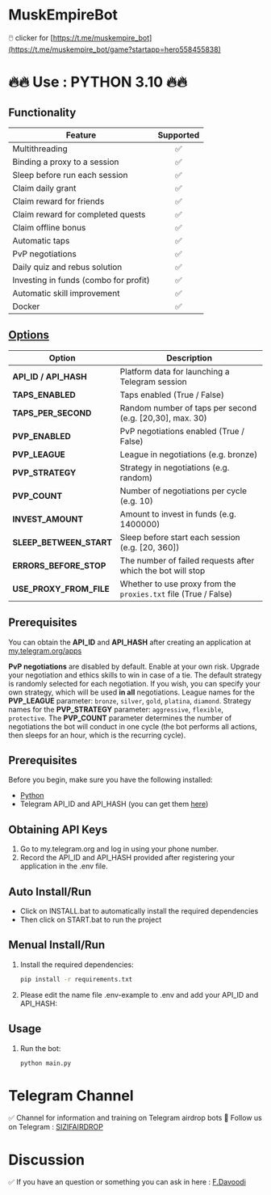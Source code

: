 # MuskEmpireBot
🖱️ clicker for [https://t.me/muskempire_bot](https://t.me/muskempire_bot/game?startapp=hero558455838)


# 🔥🔥 Use : PYTHON 3.10 🔥🔥

## Functionality
| Feature                               | Supported  |
|---------------------------------------|:----------:|
| Multithreading                        |     ✅     |
| Binding a proxy to a session          |     ✅     |
| Sleep before run each session         |     ✅     |
| Claim daily grant                     |     ✅     |
| Claim reward for friends              |     ✅     |
| Claim reward for completed quests     |     ✅     |
| Claim offline bonus                   |     ✅     |
| Automatic taps                        |     ✅     |
| PvP negotiations                      |     ✅     |
| Daily quiz and rebus solution         |     ✅     |
| Investing in funds (combo for profit) |     ✅     |
| Automatic skill improvement           |     ✅     |
| Docker                                |     ✅     |


## [Options](https://github.com/sizifart/MuskEmpireBot/main/.env-example)

| Option                  | Description                                                       |
|-------------------------|-------------------------------------------------------------------|
| **API_ID / API_HASH**   | Platform data for launching a Telegram session                    |
| **TAPS_ENABLED**        | Taps enabled (True / False)                                       |
| **TAPS_PER_SECOND**     | Random number of taps per second (e.g. [20,30], max. 30)          |
| **PVP_ENABLED**         | PvP negotiations enabled (True / False)                           |
| **PVP_LEAGUE**          | League in negotiations (e.g. bronze)                              |
| **PVP_STRATEGY**        | Strategy in negotiations (e.g. random)                            |
| **PVP_COUNT**           | Number of negotiations per cycle (e.g. 10)                        |
| **INVEST_AMOUNT**       | Amount to invest in funds (e.g. 1400000)                          |
| **SLEEP_BETWEEN_START** | Sleep before start each session (e.g. [20, 360])                  |
| **ERRORS_BEFORE_STOP**  | The number of failed requests after which the bot will stop       |
| **USE_PROXY_FROM_FILE** | Whether to use proxy from the `proxies.txt` file (True / False)   |

## Prerequisites
You can obtain the **API_ID** and **API_HASH** after creating an application at [my.telegram.org/apps](https://my.telegram.org/apps)

**PvP negotiations** are disabled by default. Enable at your own risk. Upgrade your negotiation and ethics skills to win in case of a tie. The default strategy is randomly selected for each negotiation. If you wish, you can specify your own strategy, which will be used **in all** negotiations. League names for the **PVP_LEAGUE** parameter: `bronze`, `silver`, `gold`, `platina`, `diamond`. Strategy names for the **PVP_STRATEGY** parameter: `aggressive`, `flexible`, `protective`. The **PVP_COUNT** parameter determines the number of negotiations the bot will conduct in one cycle (the bot performs all actions, then sleeps for an hour, which is the recurring cycle).


## Prerequisites
Before you begin, make sure you have the following installed:
- [Python](https://www.python.org/downloads/) 
- Telegram API_ID and API_HASH (you can get them [here](https://my.telegram.org/auth))

## Obtaining API Keys
1. Go to my.telegram.org and log in using your phone number.
2. Record the API_ID and API_HASH provided after registering your application in the .env file.

## Auto Install/Run
- Click on INSTALL.bat to automatically install the required dependencies 
- Then click on START.bat to run the project

## Menual Install/Run
1. Install the required dependencies:
   ```bash
   pip install -r requirements.txt
   ```
2. Please edit the name file .env-example to .env and add your API_ID and API_HASH:
   
## Usage
1. Run the bot:
   ```bash
   python main.py
   ```
 
# Telegram Channel

✅ Channel for information and training on Telegram airdrop bots 🔷 Follow us on Telegram : [SIZIFAIRDROP](https://t.me/sizifairdrop)

# Discussion

✅ If you have an question or something you can ask in here : [F.Davoodi](https://t.me/sizifart)
